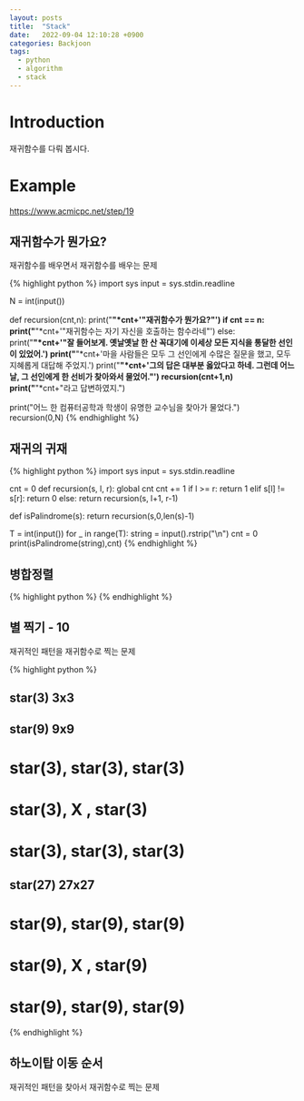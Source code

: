 ```yaml
---
layout: posts
title:  "Stack"
date:   2022-09-04 12:10:28 +0900
categories: Backjoon
tags:
  - python
  - algorithm
  - stack
---
```


# Introduction

재귀함수를 다뤄 봅시다.

# Example

https://www.acmicpc.net/step/19

## 재귀함수가 뭔가요?

재귀함수를 배우면서 재귀함수를 배우는 문제

{% highlight python %}
import sys
input = sys.stdin.readline

N = int(input())

def recursion(cnt,n):
    print("____"*cnt+'"재귀함수가 뭔가요?"')
    if cnt == n:
        print("____"*cnt+'"재귀함수는 자기 자신을 호출하는 함수라네"')
    else:
        print("____"*cnt+'"잘 들어보게. 옛날옛날 한 산 꼭대기에 이세상 모든 지식을 통달한 선인이 있었어.')
        print("____"*cnt+'마을 사람들은 모두 그 선인에게 수많은 질문을 했고, 모두 지혜롭게 대답해 주었지.')
        print("____"*cnt+'그의 답은 대부분 옳았다고 하네. 그런데 어느 날, 그 선인에게 한 선비가 찾아와서 물었어."')
        recursion(cnt+1,n)
    print("____"*cnt+"라고 답변하였지.")

print("어느 한 컴퓨터공학과 학생이 유명한 교수님을 찾아가 물었다.")
recursion(0,N)
{% endhighlight %}

## 재귀의 귀재

{% highlight python %}
import sys
input = sys.stdin.readline

cnt = 0
def recursion(s, l, r):
    global cnt
    cnt += 1
    if l >= r:          return 1
    elif s[l] != s[r]:  return 0
    else:               return recursion(s, l+1, r-1)

def isPalindrome(s):
    return recursion(s,0,len(s)-1)

T = int(input())
for _ in range(T):
    string = input().rstrip("\n")
    cnt = 0
    print(isPalindrome(string),cnt)
{% endhighlight %}

## 병합정렬

{% highlight python %}
{% endhighlight %}

## 별 찍기 - 10

재귀적인 패턴을 재귀함수로 찍는 문제

{% highlight python %}
## star(3)  3x3
## star(9)  9x9
# star(3), star(3), star(3)
# star(3),    X   , star(3)
# star(3), star(3), star(3)
## star(27)  27x27
# star(9), star(9), star(9)
# star(9),    X   , star(9)
# star(9), star(9), star(9)
{% endhighlight %}

## 하노이탑 이동 순서

재귀적인 패턴을 찾아서 재귀함수로 찍는 문제